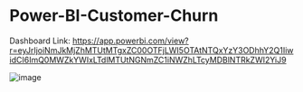 # Power-BI-Customer-Churn

Dashboard Link: https://app.powerbi.com/view?r=eyJrIjoiNmJkMjZhMTUtMTgxZC00OTFjLWI5OTAtNTQxYzY3ODhhY2Q1IiwidCI6ImQ0MWZkYWIxLTdlMTUtNGNmZC1iNWZhLTcyMDBlNTRkZWI2YiJ9

![image](https://github.com/asingh2695/Power-BI-Customer-Churn/assets/34424599/7aa4fed2-d098-4d14-a4c2-77f1ae0f9f4c)
